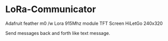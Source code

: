 # LoRa-Communicator
Adafruit feather m0 /w Lora 915Mhz module
TFT Screen HiLetGo 240x320 

Send messages back and forth like text message.
